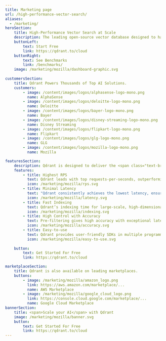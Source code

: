 ```yaml
---
title: Marketing page
url: /high-performance-vector-search/
aliases:
  - /marketing/
heroSection:
    title: High-Performance Vector Search at Scale
    description: The leading open-source vector database designed to handle high-dimensional vectors for performance and massive-scale AI applications. Qdrant is purpose-built in Rust for unmatched speed and reliability even when processing billions of vectors.
    buttonLeft:
        text: Start Free
        link: https://qdrant.to/cloud
    buttonRight:
        text: See Benchmarks
        link: /benchmarks/
    image: /marketing/mozilla/dashboard-graphic.svg
    
customersSection:
    title: Qdrant Powers Thousands of Top AI Solutions.
    customers:
        - image: /content/images/logos/alphasense-logo-mono.png
          name: AlphaSense
        - image: /content/images/logos/deloitte-logo-mono.png
          name: Deloitte
        - image: /content/images/logos/bayer-logo-mono.png
          name: Bayer
        - image: /content/images/logos/disney-streaming-logo-mono.png
          name: Disney Streaming
        - image: /content/images/logos/flipkart-logo-mono.png
          name: Flipkart
        - image: /content/images/logos/glg-logo-mono.png
          name: GLG
        - image: /content/images/logos/mozilla-logo-mono.png
          name: Mozilla

featuresSection:
    description: Qdrant is designed to deliver the <span class="text-brand-p">fastest and most accurate results at the lowest&nbsp;cost</span>.&nbsp;Learn more about it in our performance benchmarks.
    features:
        - title: Highest RPS
          text: Qdrant leads with top requests-per-seconds, outperforming alternative vector databases in various datasets by up to 4x.
          icon: /marketing/mozilla/rps.svg
        - title: Minimal Latency
          text: "Qdrant consistently achieves the lowest latency, ensuring quicker response times in data retrieval: 3ms response for 1M Open AI embeddings, outpacing alternatives by 50x-100x."
          icon: /marketing/mozilla/latency.svg
        - title: Fast Indexing
          text: Qdrant’s indexing time for large-scale, high-dimensional datasets is notably faster than alternative options.
          icon: /marketing/mozilla/indexing.svg
        - title: High Control with Accuracy
          text: Pre-filtering gives high accuracy with exceptional latencies in nested filtering search scenarios.
          icon: /marketing/mozilla/accuracy.svg
        - title: Easy-to-use
          text: Qdrant provides user-friendly SDKs in multiple programming languages, facilitating easy integration into existing systems.
          icon: /marketing/mozilla/easy-to-use.svg
    
    button:
        text: Get Started For Free
        link: https://qdrant.to/cloud

marketplaceSection:
    title: Qdrant is also available on leading marketplaces.
    buttons:
        - image: /marketing/mozilla/amazon_logo.png
          link: https://aws.amazon.com/marketplace/...
          name: AWS Marketplace
        - image: /marketing/mozilla/google_cloud_logo.png
          link: https://console.cloud.google.com/marketplace/...
          name: Google Cloud Marketplace
bannerSection:
    title: <span>Scale your AI</span> with Qdrant
    image: /marketing/mozilla/banner.svg
    button:
        text: Get Started For Free
        link: https://qdrant.to/cloud
---
```

